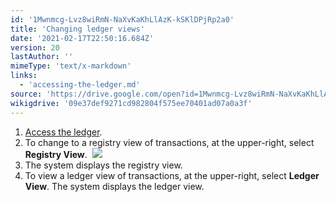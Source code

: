 ```yaml
---
id: '1Mwnmcg-Lvz8wiRmN-NaXvKaKhLlAzK-kSKlDPjRp2a0'
title: 'Changing ledger views'
date: '2021-02-17T22:50:16.684Z'
version: 20
lastAuthor: ''
mimeType: 'text/x-markdown'
links:
  - 'accessing-the-ledger.md'
source: 'https://drive.google.com/open?id=1Mwnmcg-Lvz8wiRmN-NaXvKaKhLlAzK-kSKlDPjRp2a0'
wikigdrive: '09e37def9271cd982804f575ee70401ad07a0a3f'
---
```

1. [Access the ledger](accessing-the-ledger.md).
2. To change to a registry view of transactions, at the upper-right, select <strong>Registry View</strong>. 
    ![](../changing-ledger-views.assets/6f8992d8842cf6d72bd7ce447b7cec3a.png)
3. The system displays the registry view.
4. To view a ledger view of transactions, at the upper-right, select <strong>Ledger View</strong>. The system displays the ledger view.
